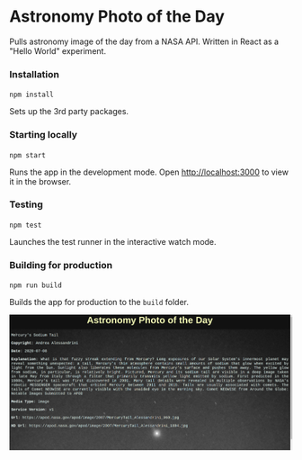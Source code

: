 # Astronomy Photo of the Day

Pulls astronomy image of the day from a NASA API.
Written in React as a "Hello World" experiment.

### Installation

`npm install`

Sets up the 3rd party packages.

### Starting locally

`npm start`

Runs the app in the development mode.
Open [http://localhost:3000](http://localhost:3000) to view it in the browser.

### Testing
 
 `npm test`

Launches the test runner in the interactive watch mode.

### Building for production

`npm run build`

Builds the app for production to the `build` folder.


![Apod](https://github.com/lasellers/apod/blob/master/apod.png)
